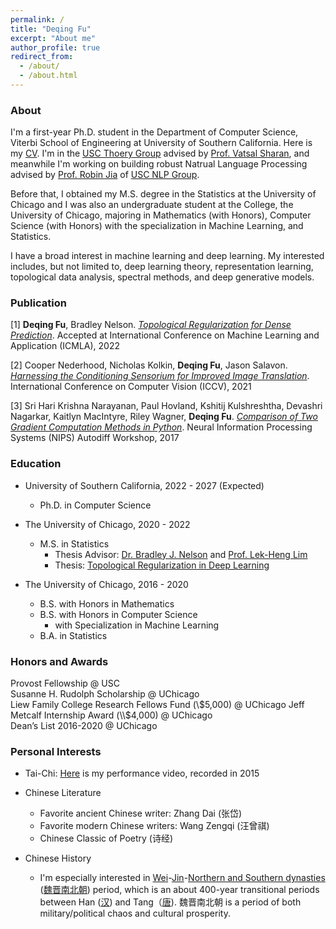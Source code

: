 ```yaml
---
permalink: /
title: "Deqing Fu"
excerpt: "About me"
author_profile: true
redirect_from: 
  - /about/
  - /about.html
---
```


### About
I'm a first-year Ph.D. student in the Department of Computer Science, Viterbi School of Engineering at University of Southern California. Here is my [CV](/_docs/cv_2022.pdf). I'm in the [USC Thoery Group](https://viterbi-web.usc.edu/~cstheory/) advised by [Prof. Vatsal Sharan](https://vatsalsharan.github.io), and meanwhile I'm working on building robust Natrual Language Processing advised by [Prof. Robin Jia](https://robinjia.github.io) of [USC NLP Group](https://cl.usc.edu). 

Before that, I obtained my M.S. degree in the Statistics at the University of Chicago and I was also an undergraduate student at the College, the University of Chicago, majoring in Mathematics (with Honors), Computer Science (with Honors) with the specialization in Machine Learning, and Statistics. 

I have a broad interest in machine learning and deep learning. My interested includes, but not limited to, deep learning theory, representation learning, topological data analysis, spectral methods, and deep generative models.

### Publication
\[1\]	**Deqing Fu**, Bradley Nelson. *[Topological Regularization for Dense Prediction](https://arxiv.org/pdf/2111.10984.pdf)*. Accepted at International Conference on Machine Learning and Application (ICMLA), 2022

\[2\]	Cooper Nederhood, Nicholas Kolkin, **Deqing Fu**, Jason Salavon. *[Harnessing the Conditioning Sensorium for Improved Image Translation](https://openaccess.thecvf.com/content/ICCV2021/papers/Nederhood_Harnessing_the_Conditioning_Sensorium_for_Improved_Image_Translation_ICCV_2021_paper.pdf)*. International Conference on Computer Vision (ICCV), 2021

\[3\]	Sri Hari Krishna Narayanan, Paul Hovland, Kshitij Kulshreshtha, Devashri Nagarkar, Kaitlyn MacIntyre, Riley Wagner, **Deqing Fu**. *[Comparison of Two Gradient Computation Methods in Python](https://openreview.net/pdf?id=r1K7G7GRW)*. Neural Information Processing Systems (NIPS) Autodiff Workshop, 2017

### Education
* University of Southern California, 2022 - 2027 (Expected)
  * Ph.D. in Computer Science
  
* The University of Chicago, 2020 - 2022 
  * M.S. in Statistics
    * Thesis Advisor: [Dr. Bradley J. Nelson](https://bnels.github.io) and [Prof. Lek-Heng Lim](https://www.stat.uchicago.edu/~lekheng/)
    * Thesis: [Topological Regularization in Deep Learning](/_docs/ms_thesis.pdf)

* The University of Chicago, 2016 - 2020
  * B.S. with Honors in Mathematics
  * B.S. with Honors in Computer Science  
    * with Specialization in Machine Learning
  * B.A. in Statistics



### Honors and Awards
Provost Fellowship @ USC  
Susanne H. Rudolph Scholarship @ UChicago  
Liew Family College Research Fellows Fund (\\$5,000) @ UChicago  
Jeff Metcalf Internship Award (\\$4,000) @ UChicago  
Dean’s List 2016-2020 @ UChicago

### Personal Interests
* Tai-Chi: [Here](https://youtu.be/ZTMmCwvYuWQ) is my performance video, recorded in 2015

* Chinese Literature
  * Favorite ancient Chinese writer: Zhang Dai (张岱)
  * Favorite modern Chinese writers: Wang Zengqi (汪曾祺)
  * Chinese Classic of Poetry (诗经)

* Chinese History
  * I'm especially interested in [Wei](https://en.wikipedia.org/wiki/Cao_Wei)-[Jin](https://en.wikipedia.org/wiki/Jin_dynasty_(266–420))-[Northern and Southern dynasties](https://en.wikipedia.org/wiki/Northern_and_Southern_dynasties)  ([魏晋南北朝](https://zh.wikipedia.org/wiki/魏晋南北朝)) period, which is an about 400-year transitional periods between Han ([汉](https://zh.wikipedia.org/wiki/汉朝)) and Tang（[唐](https://zh.wikipedia.org/wiki/唐朝)). 魏晋南北朝 is a period of both military/political chaos and cultural prosperity. 
